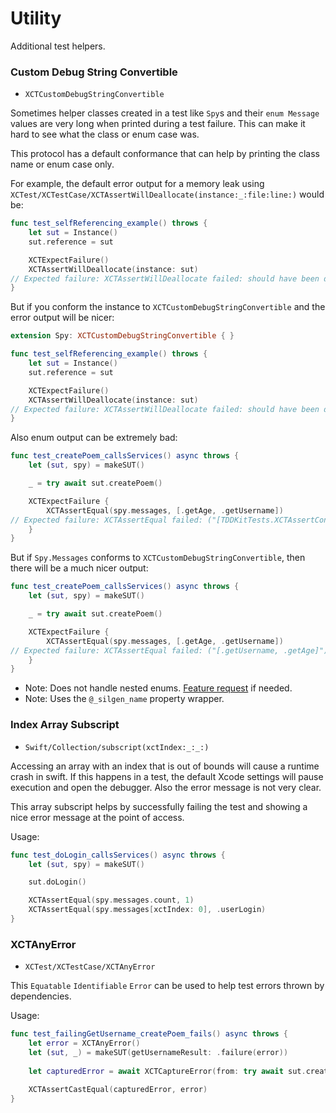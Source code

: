 # Utility

Additional test helpers.


### Custom Debug String Convertible

- ``XCTCustomDebugStringConvertible``

Sometimes helper classes created in a test like `Spy`s and their `enum Message` values 
are very long when printed during a test failure. This can make it hard to see what the 
class or enum case was.

This protocol has a default conformance that can help by printing the class name or enum case only.  

For example, the default error output for a memory leak using 
``XCTest/XCTestCase/XCTAssertWillDeallocate(instance:_:file:line:)`` would be:

```swift
func test_selfReferencing_example() throws {
    let sut = Instance()
    sut.reference = sut

    XCTExpectFailure()
    XCTAssertWillDeallocate(instance: sut)
// Expected failure: XCTAssertWillDeallocate failed: should have been deallocated "TDDKitTests.XCTCustomStringConvertibleTests.(unknown context at $101e284bc).Spy"
}
```

But if you conform the instance to ``XCTCustomDebugStringConvertible`` and the error output will be nicer:

```swift
extension Spy: XCTCustomDebugStringConvertible { }

func test_selfReferencing_example() throws {
    let sut = Instance()
    sut.reference = sut

    XCTExpectFailure()
    XCTAssertWillDeallocate(instance: sut)
// Expected failure: XCTAssertWillDeallocate failed: should have been deallocated "Spy"
}
```

Also enum output can be extremely bad:

````swift
func test_createPoem_callsServices() async throws {
    let (sut, spy) = makeSUT()

    _ = try await sut.createPoem()

    XCTExpectFailure {
        XCTAssertEqual(spy.messages, [.getAge, .getUsername])
// Expected failure: XCTAssertEqual failed: ("[TDDKitTests.XCTAssertContainsEqualTests.(unknown context at $101f271c8).Spy.Message.getUsername, TDDKitTests.XCTAssertContainsEqualTests.(unknown context at $101f271c8).Spy.Message.getAge]") is not equal to ("[TDDKitTests.XCTAssertContainsEqualTests.(unknown context at $101f271c8).Spy.Message.getAge, TDDKitTests.XCTAssertContainsEqualTests.(unknown context at $101f271c8).Spy.Message.getUsername]")
    }
}
````

But if `Spy.Messages` conforms to ``XCTCustomDebugStringConvertible``, then there will be a much nicer output:


````swift
func test_createPoem_callsServices() async throws {
    let (sut, spy) = makeSUT()

    _ = try await sut.createPoem()

    XCTExpectFailure {
        XCTAssertEqual(spy.messages, [.getAge, .getUsername])
// Expected failure: XCTAssertEqual failed: ("[.getUsername, .getAge]") is not equal to ("[.getAge, .getUsername]")
    }
}
````

- Note: Does not handle nested enums.
[Feature request](https://github.com/andybezaire/TDDKit/issues) if needed.
- Note: Uses the `@_silgen_name` property wrapper.

### Index Array Subscript

- ``Swift/Collection/subscript(xctIndex:_:_:)``

Accessing an array with an index that is out of bounds will cause a runtime crash in swift. 
If this happens in a test, the default Xcode settings will pause execution and open the debugger. 
Also the error message is not very clear.

This array subscript helps by successfully failing the test and showing a nice error message at the point of access.

Usage:
```swift
func test_doLogin_callsServices() async throws {
    let (sut, spy) = makeSUT()

    sut.doLogin()

    XCTAssertEqual(spy.messages.count, 1)
    XCTAssertEqual(spy.messages[xctIndex: 0], .userLogin)
}
```


### XCTAnyError

- ``XCTest/XCTestCase/XCTAnyError``

This `Equatable` `Identifiable` `Error` can be used to help test errors thrown by dependencies.

Usage:
```swift
func test_failingGetUsername_createPoem_fails() async throws {
    let error = XCTAnyError()
    let (sut, _) = makeSUT(getUsernameResult: .failure(error))
    
    let capturedError = await XCTCaptureError(from: try await sut.createPoem())
    
    XCTAssertCastEqual(capturedError, error)
}
```
